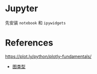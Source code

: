 

# Jupyter
先安装 `notebook` 和 `ipywidgets`

# References
https://plot.ly/python/plotly-fundamentals/

- [图类型](https://plot.ly/python/)
